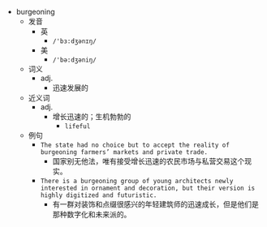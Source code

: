 - burgeoning
  - 发音
    - 英
      - `/'bɜ:dʒənɪŋ/`
    - 美
      - `/'bə:dʒəniŋ/`
  - 词义
    - adj.
      - 迅速发展的
  - 近义词
    - adj.
      - 增长迅速的；生机勃勃的
        - `lifeful`
  - 例句
    - `The state had no choice but to accept the reality of burgeoning farmers’ markets and private trade.`
      - 国家别无他法，唯有接受增长迅速的农民市场与私营交易这个现实。
    - `There is a burgeoning group of young architects newly interested in ornament and decoration, but their version is highly digitized and futuristic.`
      - 有一群对装饰和点缀很感兴的年轻建筑师的迅速成长，但是他们是那种数字化和未来派的。

